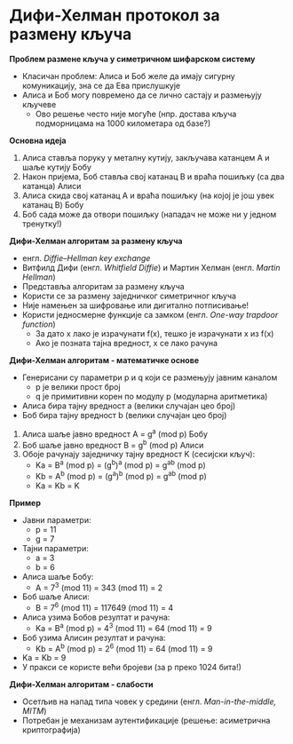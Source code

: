# Дифи-Хелман протокол за размену кључа

**Проблем размене кључа у симетричном шифарском систему**

- Класичан проблем: Алиса и Боб желе да имају сигурну комуникацију, зна се да Ева прислушкује
- Алиса и Боб могу повремено да се лично састају и размењују кључеве
	- Ово решење често није могуће (нпр. достава кључа подморницама на 1000 километара од базе?)

**Основна идеја**

1. Алиса ставља поруку у металну кутију, закључава катанцем A и шаље кутију Бобу
2. Након пријема, Боб ставља свој катанац B и враћа пошиљку (са два катанца) Алиси
3. Алиса скида свој катанац A и враћа пошиљку (на којој је још увек катанац B) Бобу
4. Боб сада може да отвори пошиљку (нападач не може ни у једном тренутку!)

**Дифи-Хелман алгоритам за размену кључа**

- енгл. *Diffie–Hellman key exchange*
- Витфилд Дифи (енгл. *Whitfield Diffie*) и Мартин Хелман (енгл. *Martin Hellman*)
- Представља алгоритам за размену кључа
- Користи се за размену заједничког симетричног кључа
- Није намењен за шифровање или дигитално потписивање!
- Користи једносмерне функције са замком (енгл. *One-way trapdoor function*)
	- За дато x лако је израчунати f(x), тешко је израчунати x из f(x)
	- Ако је позната тајна вредност, x се лако рачуна

**Дифи-Хелман алгоритам - математичке основе**

- Генерисани су параметри p и q који се размењују јавним каналом
	- p је велики прост број
	- q је примитивни корен по модулу p (модуларна аритметика)
- Алиса бира тајну вредност a (велики случајан цео број)
- Боб бира тајну вредност b (велики случајан цео број)
1. Алиса шаље јавно вредност A = g<sup>a</sup> (mod p) Бобу
2. Боб шаље јавно вредност B = g<sup>b</sup> (mod p) Алиси
3. Обоје рачунају заједничку тајну вредност K (сесијски кључ):
	- Ka = B<sup>a</sup> (mod p) = (g<sup>b</sup>)<sup>a</sup> (mod p) = g<sup>ab</sup> (mod p)
	- Kb = A<sup>b</sup> (mod p) = (g<sup>a</sup>)<sup>b</sup> (mod p) = g<sup>ab</sup> (mod p)
	- Ka = Kb = K

**Пример**

- Јавни параметри:
	- p = 11
	- g = 7
- Тајни параметри:
	- a = 3
	- b = 6
- Алиса шаље Бобу:
	- A = 7<sup>3</sup> (mod 11) = 343 (mod 11) = 2
- Боб шаље Алиси:
	- B = 7<sup>6</sup> (mod 11) = 117649 (mod 11) = 4
- Алиса узима Бобов резултат и рачуна:
	- Ka = B<sup>a</sup> (mod p) = 4<sup>3</sup> (mod 11) = 64 (mod 11) = 9
- Боб узима Алисин резултат и рачуна:
	- Kb = A<sup>b</sup> (mod p) = 2<sup>6</sup> (mod 11) = 64 (mod 11) = 9
- Ka = Kb = 9
- У пракси се користе већи бројеви (за p преко 1024 бита!)

**Дифи-Хелман алгоритам - слабости**

- Осетљив на напад типа човек у средини (енгл. *Man-in-the-middle, MITM*)
- Потребан је механизам аутентификације (решење: асиметрична криптографија)
